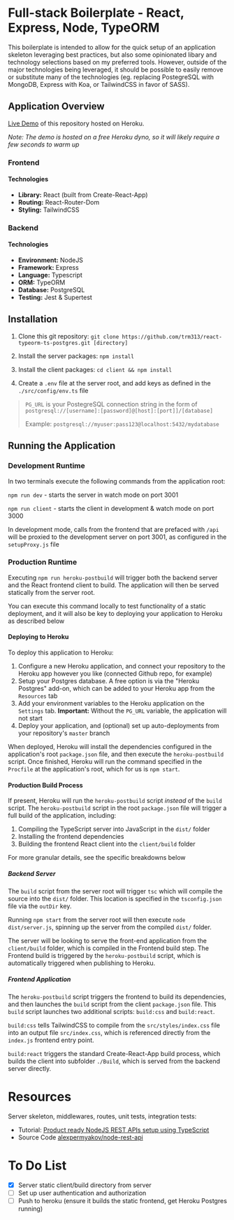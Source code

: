# Full-stack Boilerplate - React, Express, Node, TypeORM

This boilerplate is intended to allow for the quick setup of an application skeleton leveraging best practices, but also some opinionated libary and technology selections based on my preferred tools. However, outside of the major technologies being leveraged, it should be possible to easily remove or substitute many of the technologies (eg. replacing PostegreSQL with MongoDB, Express with Koa, or TailwindCSS in favor of SASS).

## Application Overview

[Live Demo](https://no-postgrets.herokuapp.com/) of this repository hosted on Heroku.

*Note: The demo is hosted on a free Heroku dyno, so it will likely require a few seconds to warm up*

### Frontend

#### Technologies

- **Library:** React (built from Create-React-App)
- **Routing:** React-Router-Dom
- **Styling:** TailwindCSS

### Backend

#### Technologies

- **Environment:** NodeJS
- **Framework:** Express
- **Language:** Typescript
- **ORM:** TypeORM
- **Database:** PostgreSQL
- **Testing:** Jest & Supertest

## Installation

1. Clone this git repository: `git clone https://github.com/trm313/react-typeorm-ts-postgres.git [directory]`

2. Install the server packages: `npm install`

3. Install the client packages: `cd client && npm install`

4. Create a `.env` file at the server root, and add keys as defined in the `./src/config/env.ts` file

> `PG_URL` is your PostegreSQL connection string in the form of `postgresql://[username]:[password]@[host]:[port]]/[database]`
>
> Example: `postgresql://myuser:pass123@localhost:5432/mydatabase`

## Running the Application

### Development Runtime

In two terminals execute the following commands from the application root:

`npm run dev` - starts the server in watch mode on port 3001

`npm run client` - starts the client in development & watch mode on port 3000

In development mode, calls from the frontend that are prefaced with `/api` will be proxied to the development server on port 3001, as configured in the `setupProxy.js` file

### Production Runtime

Executing `npm run heroku-postbuild` will trigger both the backend server and the React frontend client to build. The application will then be served statically from the server root. 

You can execute this command locally to test functionality of a static deployment, and it will also be key to deploying your application to Heroku as described below

#### Deploying to Heroku

To deploy this application to Heroku:

1. Configure a new Heroku application, and connect your repository to the Heroku app however you like (connected Github repo, for example)
2. Setup your Postgres database. A free option is via the "Heroku Postgres" add-on, which can be added to your Heroku app from the `Resources` tab
3. Add your environment variables to the Heroku application on the `Settings` tab. **Important:** Without the `PG_URL` variable, the application will not start
4. Deploy your application, and (optional) set up auto-deployments from your repository's `master` branch

When deployed, Heroku will install the dependencies configured in the application's root `package.json` file, and then execute the `heroku-postbuild` script. Once finished, Heroku will run the command specified in the `Procfile` at the application's root, which for us is `npm start`.

#### Production Build Process

If present, Heroku will run the `heroku-postbuild` script *instead* of the `build` script. The `heroku-postbuild` script in the root `package.json` file will trigger a full build of the application, including:
1. Compiling the TypeScript server into JavaScript in the `dist/` folder
2. Installing the frontend dependencies
3. Building the frontend React client into the `client/build` folder

For more granular details, see the specific breakdowns below

##### Backend Server

The `build` script from the server root will trigger `tsc` which will compile the source into the `dist/` folder. This location is specified in the `tsconfig.json` file via the `outDir` key.

Running `npm start` from the server root will then execute `node dist/server.js`, spinning up the server from the compiled `dist/` folder. 

The server will be looking to serve the front-end application from the `client/build` folder, which is compiled in the Frontend build step. The Frontend build is triggered by the `heroku-postbuild` script, which is automatically triggered when publishing to Heroku.

##### Frontend Application

The `heroku-postbuild` script triggers the frontend to build its dependencies, and then launches the `build` script from the client `package.json` file. This `build` script launches two additional scripts: `build:css` and `build:react`.

`build:css` tells TailwindCSS to compile from the `src/styles/index.css` file into an output file `src/index.css`, which is referenced directly from the `index.js` frontend entry point.

`build:react` triggers the standard Create-React-App build process, which builds the client into subfolder `./Build`, which is served from the backend server directly.

# Resources

Server skeleton, middlewares, routes, unit tests, integration tests:

- Tutorial: [Product ready NodeJS REST APIs setup using TypeScript](https://itnext.io/production-ready-node-js-rest-apis-setup-using-typescript-postgresql-and-redis-a9525871407)
- Source Code [alexpermyakov/node-rest-api](https://github.com/alexpermyakov/node-rest-api/tree/step.9)

# To Do List

- [x] Server static client/build directory from server
- [ ] Set up user authentication and authorization
- [ ] Push to heroku (ensure it builds the static frontend, get Heroku Postgres running)

